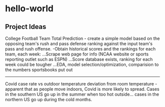 # hello-world
Project Ideas
---
College Football Team Total Prediction - create a simple model based on the opposing team's rush and pass defense ranking against the input team's pass and rush offense. 
-Obtain historical scores and the rankings for each team, each week:
...Scrape web page for info (NCAA website or sports reporting outlet such as ESPN)
...Score database exists, ranking for each week could be tougher
...EDA, model selection/optimization, comparision to the numbers sportsbooks put out

---
Covid case rate vs outdoor temperature deviation from room temperature - apparent that as people move indoors, Covid is more likely to spread. Cases in the southern US go up in the summer when too hot outside... cases in the northern US go up during the cold months. 
